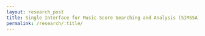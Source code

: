```yaml
---
layout: research_post
title: Single Interface for Music Score Searching and Analysis (SIMSSA)
permalink: /research/:title/
---
```


